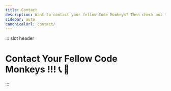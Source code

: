 ```yaml
---
title: Contact
description: Want to contact your fellow Code Monkeys? Then check out these contact methods which include free and open source software with an emphasis on private and secure communication! 📞🐒
sidebar: auto
canonicalUrl: contact/
---
```


::: slot header

# Contact Your Fellow Code <div class="emoji-wrap">Monkeys !!! 📞 🐒</div>

:::

<template>

<div>

<div
  class="contact-card"
>

## Socials 🐵

📨 Join our [Telegram](https://t.me/codemonkeystech) - <code class="inline-code-block">@codemonkeystech</code>

🐸 Let's [Gab](https://gab.com/codemonkeys) - <code class="inline-code-block">@codemonkeys</code>

💡 Speak your mind on [Minds](https://www.minds.com/codemonkeys/) - <code class="inline-code-block">@codemonkeys</code>

🔑 Securely message with [Keybase](https://keybase.io/codemonkeystech) - <code class="inline-code-block">codemonkeystech</code>

🐦 Send a [Tweet](https://twitter.com/codemonkeystech) - <code class="inline-code-block">@codemonkeystech</code>

<span><vp-icon name="rss"></vp-icon></span>&nbsp;&nbsp;Subscribe to the [RSS feed](https://codemonkeys.tech/rss.xml)

</div>

<div
  class="contact-card"
>

## Primary PGP Key 🔐

If you know how to use Pretty Good Privacy (PGP), then you can securely communicate with your fellow Code Monkey by using the PGP public key below to send an encrypted message that only I can decrypt.

<code-group>
<code-block title="Fingerprint">
```md
B7E6 FB94 A589 876C CFC2 1E4B 1E07 E75C 19F1 AE0E
```
</code-block>
</code-group>

<div class="pgp-public-key">

:::details PGP Public Key
<div class="copy-btn-wrapper">
    <button class="copy" type="button" v-clipboard:copy="publicKey" v-clipboard:success="onCopy" v-clipboard:error="onError">
      Copy
    </button>
</div>

```md
-----BEGIN PGP PUBLIC KEY BLOCK-----

mQINBGRC03cBEADDn1vVti8bek91JwLh65YNRvF5WRFEAzi8jQaAk55a2JKXvkfW
S1QnP9jZBg/fVCYyi5fopjZqckDAiSjWaIkgZLyEJ4dVeUhw2AoTt8WVgjjC9BI3
6neDCcpz2dHERflBOsR6M0QNUcR/8jzRS7zPUeXWY9VqZIEPanqjbgbU5HwoJvvi
c/zikG3GLGXv3Hm2E2pO03IdOq3Q4y2vDpIptltB5FpTQi/iZzs+Wz2iHQkE3sMK
J8MxubwYkmFoRjbtUHDnoegVHcoFJprdxMnzJYm2TYauneyAKIuSXdBe7pOCxEjO
ikY9gTZ0ldufcfgnO3Harmie4hhuSIYCdLEJc86Yfz6MJVqducf/qjfOfvvJRBja
WQR8eoTGatryQOaRWVqXuSfZb9qRRBbMtPhC4m5FajUBc0l1+YztkQ2UoNKlyTQW
mZ0fshNqhuRb1mxSmUBEMvFxRLuXzyqrAj6dAyEug1vch7PweSMaG4WnY4OZwJcL
DGgBg6p9cFrP9oyp5p+WBepOAHMxLSRgRXYusZH1/IKV1PZXWBqJV1W0Csv5cl6b
/aSnrIU48G0YVYJSUds1LL6atbsuCYtcYMDS4vpCeNxsgpsIDnh22WKtSak8+5Po
MPjx+Ttt5J35D8UGTd668CUtmzp5KEQ48lbTsl3OAq2I8xzJmC8b0Xy9mQARAQAB
tCdKYXkgdGhlIENvZGUgTW9ua2V5IDxjMGRlbTBua2V5c0BwbS5tZT6JAlQEEwEK
AD4WIQS35vuUpYmHbM/CHkseB+dcGfGuDgUCZELTdwIbAQUJBaOagAULCQgHAwUV
CgkICwUWAgMBAAIeAQIXgAAKCRAeB+dcGfGuDjW3D/9YjeFXfJLtoPrwdJpW8Y70
FrJwkdu81bt7ilSy9w09aoa5IYyUit7UqS8EyjQPwUXtPLdKX7rswbab96SXjhqY
52N+D2r3JqP3IUq6qRLFnI0MukHms0/BUqHvq5sgPJbEsCmmAJOtTQIoE6GT3xC3
NcEvqiaztgTDsHaX02JZ9tjcGjyUdwKOy462cy/R2ATVhqWZcBSFaEH6u7unfkji
WxZMPJHkCTKAiFBC9/3MRqoDrHO0t5VawHS3uZcjkF+7JpVPSJEjIN0Sq1st/uUA
m88AptHpDrA+Q4c6+S+uli4PLhJ0HbRV/T3YwU9i6VdfDsK15cmGcqKk93EwJbo8
Jqw+OFguoEqGVbZEqhiDOYdEZkfeCFiIvhy3TapqtLB6mmAbxRV5T+zVwY9qnYie
qG2zMsPMGk8cGccYsqmoKHDlVu3YBpUBNCjxaxQGXTybCrF/rpx1gBL7bW9EdeUK
JG05UrW+pJJ76Se5bGZLRtwR0/B8DUzXWCmzpz2lmaO/ll35AbFNQXlTIBsCak87
XDkNgIUUl7r4lVqcYBGFI0LsOq3Dq2X3t8FYQAEO6yEg6V0ZxddHyjUIpJf9dsjP
ZUMcYGLb0TIZFgQTBQ6LojfvsmmSYEY2pr8+EwJJTnk45xu8ZCx1Hsb99W7VKdcO
rJT9uX4VF/rFrFl3aKYAzNHOyc7HARAAAQEAAAAAAAAAAAAAAAD/2P/gABBKRklG
AAEBAgAlACUAAP/+ACx4cjpkOkRBRmd3Qml2eDZrOjQsajozMTc5MTE2Njk3LHQ6
MjMwNDIxMTb/4gKwSUNDX1BST0ZJTEUAAQEAAAKgbGNtcwRAAABtbnRyUkdCIFhZ
WiAH5wAEABUAEAA4AAhhY3NwQVBQTAAAAAAAAAAAAAAAAAAAAAAAAAAAAAAAAAAA
9tYAAQAAAADTLWxjbXMAAAAAAAAAAAAAAAAAAAAAAAAAAAAAAAAAAAAAAAAAAAAA
AAAAAAAAAAAAAAAAAA1kZXNjAAABIAAAAEBjcHJ0AAABYAAAADZ3dHB0AAABmAAA
ABRjaGFkAAABrAAAACxyWFlaAAAB2AAAABRiWFlaAAAB7AAAABRnWFlaAAACAAAA
ABRyVFJDAAACFAAAACBnVFJDAAACFAAAACBiVFJDAAACFAAAACBjaHJtAAACNAAA
ACRkbW5kAAACWAAAACRkbWRkAAACfAAAACRtbHVjAAAAAAAAAAEAAAAMZW5VUwAA
ACQAAAAcAEcASQBNAFAAIABiAHUAaQBsAHQALQBpAG4AIABzAFIARwBCbWx1YwAA
AAAAAAABAAAADGVuVVMAAAAaAAAAHABQAHUAYgBsAGkAYwAgAEQAbwBtAGEAaQBu
AABYWVogAAAAAAAA9tYAAQAAAADTLXNmMzIAAAAAAAEMQgAABd7///MlAAAHkwAA
/ZD///uh///9ogAAA9wAAMBuWFlaIAAAAAAAAG+gAAA49QAAA5BYWVogAAAAAAAA
JJ8AAA+EAAC2xFhZWiAAAAAAAABilwAAt4cAABjZcGFyYQAAAAAAAwAAAAJmZgAA
8qcAAA1ZAAAT0AAACltjaHJtAAAAAAADAAAAAKPXAABUfAAATM0AAJmaAAAmZwAA
D1xtbHVjAAAAAAAAAAEAAAAMZW5VUwAAAAgAAAAcAEcASQBNAFBtbHVjAAAAAAAA
AAEAAAAMZW5VUwAAAAgAAAAcAHMAUgBHAEL/2wBDADknKzIrJDkyLjJAPTlEVo9d
Vk9PVq99hGiPz7ba1su2yMTk////5PP/9sTI////////////3f//////////////
2wBDAT1AQFZLVqhdXaj/7Mjs////////////////////////////////////////
////////////////////////////wgARCAEgAPADASIAAhEBAxEB/8QAFwABAQEB
AAAAAAAAAAAAAAAAAAECA//EABcBAQEBAQAAAAAAAAAAAAAAAAACAQP/2gAMAwEA
AhADEAAAAeIAAAAAAAAAAAAAAAAAABSKJQASiKIsAAAAAAAFAAAAAAABKIAAAAUA
AFI3rN561nN05w6ZaObrNzms3AAIsAAFAaM63JpcZN5jZDcAAtyb0vK5us61m8nT
nUpRALKNrNY1qmMazsi6aqaw6Dm03Mt0w1c3k1mpBnXnuz0w1WcpZU0p057zNXUu
bjNlw21lTBsrBq4ZthuLB0561NcllT0SzeOkjMzeKlvHXNzcdM3G86bzs6bLnYF2
ZzvAGys02TpM3GstzfPpJpLS8+nM6cuvMblOdSp3rn0mue+dqdZ6ZzYjcBha3IYs
NWdM1zuTWs6zcTWtyNZzc6wqes52a1RvOy1zdOdyk6YJY3OiWLzmy4Giy4mksqL0
57m2ctwNwADVJrFlqAN53ibgqLrOpvAqHTnvKzLNxLGXpy65XIbgAAG03Ncms1NS
nTn05zQVN1nU1gVLeNZsmsMF1OudTXIVIEsoAsHWc+s1zdIXn0HPeZs9GGVvmbjT
WbnG6Z3eRrBUgJYAVKDRbeU1d82z1md5aJjLo3M6kKuW6xls7vPpm828VIgAAspe
jnNIVIAG9crm6mrmxnJYVIAHTOes1yms1IACwWBUoAAAAAAAILBYAAAAACwVBUoA
IVBYAAAAAAAAAAAAAAAAAAAH/8QAHhAAAwEBAQADAQEAAAAAAAAAAAERECAwMUBB
cCH/2gAIAQEAAQUC/oEJsJ9ebdpchPowmUvhS5PVZS+1yeMIIfM7hO4NcouvhF2E
Jlx8LKPr9mPUPilL4Ig8eoYteL0XCP1iHqGIermeKHiH8n6+p0svc1DETHjEPbqH
53lD1DEPwfU7eIZCY3lyEH5vhD1ZS9UTHwvJD5fx4IfKHqH9ND5XCHwh+yH4ofCH
7LJ4IfCHxPO5Ol0h5MvvNm3ZnyTH6pDy8TZl2iY/Rc3JxdvCGvJeFyH+kL2hryfj
cvk/C/zD/8QAHxEAAgICAgMBAAAAAAAAAAAAAAEQESAxIUECMFBx/9oACAEDAQE/
AfpUcFnBXposvGzgawoocUUUUUsKlykNxc7nsYhCEhsSHNQzoYxahCY1kkNi0UdF
lnUJjUuHCLw6l6hajxlY9T5QtQhwstlDVmixuxIqzReWizcVH6WLLWFxeG/of//E
AB0RAAICAwEBAQAAAAAAAAAAAAABEBEgMUEhUDD/2gAIAQIBAT8B+lZ6Uel/jZRW
NHuViiyyyy81LFFTqeCGOGJFim4R0QjsOFk2JD2XFFS0JyoUMrDsrcPcOXj2VD3D
FDy0WLw2VDZo3nsqbmh5bwqKw19D/8QAFBABAAAAAAAAAAAAAAAAAAAAoP/aAAgB
AQAGPwIHH//EACAQAAICAgMBAQEBAAAAAAAAAAABETEQICEwUUFAYXD/2gAIAQEA
AT8h/wAlj9aZiMJHA0G/5okRSSJSH5JnCYR4Yy2/CmEhQy2fQmEhCY/I012JJQ0G
3bIvZKY06EpeMkV34e0hw1VEMRg1UcGSni+iRhKIWSBRAtCRpQlLHktVwi8K4RbK
DRmXkllOC0NRmpYSBco4PPJnBFxuMWwg3HWw1Oak0K6640LCodiSUhueglI1GW+C
TpLQuByWVwh8vDx+i4G5wklD1JwWPJpQpcciiwuUcGWOCxLQg6w0ifcJwTPRLCUl
IbkuNA23muKSQ1hWOspyJqlI9iUDTixUmJCjgE4F7JTIFimU4LQ1Gi4wmiQN8zbD
QbbJiQro0FlZTnDc5T6NGivqLldaFs2KaKh3q67+g7zYppQtr86t9VWlimlS+qrp
cakcNPmlinTr0Nx1KAnIw1ArHWaEZeL5oUPz2qucfwSNSOGJZLK9FD8ChiU89v0G
gkQiTlCcjkNRheij+CPSYGPgJPYkjcIvKgJyMS1ZMlDEN2UPxo0n06kkpDc7L0WP
wchQHAbnZpPt0JSxcIaehOBBuB9BOBcoSN04JflTgl/41//aAAwDAQACAAMAAAAQ
CCGe+++++++uKCCCO++6yiCSy2++OCe++iCCCOCCCS++u+6CCCQymyhMCC2++iAq
2/8A/wD9ykIlL6qbF/o6Io27b8iNYB293CkI7ILLYyEEF1wXJ7b/AJJR6W9CVERJ
hO/9/wDivciiQVsK9urvffel9iogktqw8v8A7+UBcmoIIKvQroL6IafquoKoJAno
EPXI76VEJb4oTY+B6ZUxxqkb767UJLJnXbKJLtz7b7woIIJIIIIb7zoLL7644oIY
5777IIIJLb7777777qIIL//EAB4RAQACAwADAQEAAAAAAAAAAAEAERAhMSBBYVFQ
/9oACAEDAQE/EP6Q2UOz5m0X6iV5hepU7KnIp8BSH7lLko8AVbADZOsADc+ZeH7l
miJWEELlE1g3NkIAOo9lG2WOLxVg1HS8FUXDVIKYdzZWBFWWMs1LNynrBV7j+YNM
FlkC49WfuCo2RKblDPYS8Uu8CkslmjBZiVRgiVezVqxRplGD5KXqBbFRRh6Yt8/D
HTHUe45fELoRKx6Y6Y7nWBW3xGoPDGvJ6ENpXAQ2xsjRinxC4tKIIgkP2fMKNEdQ
tivTEp8efAr2UOyJNEu8jSmJX8//xAAeEQEAAgIDAQEBAAAAAAAAAAABABEhMRAg
QVFhUP/aAAgBAgEBPxD+kmWtccIfcu+61LOpZ3AHRBj8yxuDfRW6IqqZpwpcT9yk
fmW2wb4GmWjnhmixWsw1F4QVxSAES4ZVw3bUcwrI8TAqKViKiURpLe8N1iH3EuKm
mLUfE+YtxuAuJcXjK4s1wgyiejwUIZbiGY6mbzxZmWcP7LVmLUF5eDmAO7Zxo41h
rjz1WrQb6dHGs04V4OqXE8Q+4vUcJeBU8CDSZgA6rUC1sQxEh+T9xt3DOoAgrJBv
rt0fmWkLZejlcG/5/wD/xAAkEAEAAgICAgICAwEAAAAAAAABABEhMRBBIGEwUUBx
cIGRof/aAAgBAQABPxD+JKuKNn5fQQO2GgVLWLGK9QGsxE2fii0InbNIR3GfQitn
gHdwHeJg6YDrEB1f4ALoit4gvcUGcQOi52HmKagt5ivUdgn2JtD5DTfUoHRBazFa
xLvfyCNMTpDuRg4p+DER+rHoTdHkPAFaIqtxLZ4guiDeowvZ45n9S5wRO2VbNeOJ
YVCQ1HjV4Us7iBqDdxbZE9MH2wD3MfQiXuCQtevDXHYZSwILTxNJH/aIrDC0Ph15
ZSo3yBpg+yJ6Ip6i3vi96iEEVPgpUrLeNR0sFpyaYrYbTMeDYM28X5dSpFtt+Klp
1CESmnjdxBf6x4SHTziWPIQ0fcd/rNH6myWvUUgit4BdQdZYlNeCwu3PelKzfHeY
hn/SOQtOTSRZerhrEBbGaJv+0AKIy9cWIAPqfRNvhrdQQYgOTHKZIBmbIStgAold
Y6WC0hsxW8GgxbpJs4pU7nW4RWRWz53WpgrhlUx6CXPXCpxNo8PCTUw4WOMR3DjV
N/A02SpKWzXiixECzPiFtEAS1RrjXAoqCbxBbzMDohNDMXSfQhqMU6hUI4m/lFcE
hc9chbUAMQR1KMnhSzudbnTFDcFrMVrEVdviDuWKTxbXqICJangxK3uYCXPXPelK
jfhom74d01eOmbedPj65v8Dczfw7s6+Omb+dPl+/xc/1+HVmrxwEdvOnx9nkZH9R
+ATDAGY3scm448Gvx+02OQVohmYAZjv4W9iDBuTDE2Jqm7ln7Sl3WYg7mA6JS2tc
mhw7lwQA/U6v9RVc/GXeJf2TDGjf+IFw4YP7RPY4C7i3qKu2Arg4WB9ETgMfcD2e
EqfK7kpUbghsYbhwxAzP7SDAaYYu0BdcIAfUbNG2DW3cQMx3BgnclLG44+O9bqFJ
VW8t7EHSA5MM0RZ9wAxANCoJgywyVRAB9TrhVbea1O5dhv4rfqKegjK3xGp1wIPs
lGXUpaYHswvZi7eI02QT7lGGvgaggKpaxr4EWGG4cMAWsdwYPgRWREr+NeaaNRQp
fxU0aixS/wANf//ZiQJUBBMBCgA+FiEEt+b7lKWJh2zPwh5LHgfnXBnxrg4FAmRC
1WcCGwEFCQWjmoAFCwkIBwMFFQoJCAsFFgIDAQACHgECF4AACgkQHgfnXBnxrg4V
Jg/7BvWZDlJgHzX2TymItJtEP7JHMpa5Yy4VWY+SdDb1Jz9s2YV/lxbSq7LBTSkP
/9N6h8KMhwHmv0aenHFLLivUATGqmcJ6fpwkgDOPGde8VoH7IcoXxU0IXOI09POt
7jCrq6cA2xgvEHoUEqHNysILHGPyK/ltMmIMprlR5y2VBpy41+zq3gHfQT+wsT8p
cUAF0mNSYIlEDvvtvstWnbRdM+6NqL4DsCtCWdr6Tyb1kaIjjDVXiWDtGtbx5c2c
Ess9cj8W4IvTyebDXuEWGiRjq6JjQNQZKFiG23y9QE1TAcSvpdL4f4/9caxCjEh/
uLrDQx6MCo9NO/93at6ul6ZBS6saR8o3vn6gLv6u0Vc2/t46FGjReS7suFOU1M7o
kYQEeaeRCKGESX6Chal7KdSU0t5kOgRsxPoMwFQhBa69MjNgLomDeOYDegnDdeqS
huN8+vyBkBxkXtE6aG1nJ1C54MVtH7slH5ciaZ5vDNgh2XH4xmO3d+zG2Wwv/Gl+
iI+HSJmuFtmw+99sTZpXVGINXr7dwAYWrdhSl0ts0Z/TzwN2PN38cDr6bnNgM2/v
Lb7wfb9IUbJIr8vJj8qvcNOjML8LqeMTugwFyHx/EtSxBiH6f9z+mu2k1qMCY+wS
zVrYjukls6Z707l1u/de6JBGFqYY796mv7po3Se+Qjd2Y9a0NkpheSB0aGUgQ29k
ZSBNb25rZXkgPGpheXRoZWNvZGVtb25rZXkuN3ZrN2lAc2xtYWlsLm1lPokCVAQT
AQoAPhYhBLfm+5SliYdsz8IeSx4H51wZ8a4OBQJkSSNcAhsBBQkFo5qABQsJCAcD
BRUKCQgLBRYCAwEAAh4BAheAAAoJEB4H51wZ8a4OUN4P/0bbFhsQ9qbXIdcNelA5
rurWVMmxK2BWjfYgfSmI1x/RlD/8rWqtPU/Wx0hx8pmoYMwmAiKG3epy2SJHorAf
9C2WljX4d+OCA1Y7tmqiXY3Yh9nSbOwe3sytw3/b2YPotYr/b7R2v6l/3xaGdmxX
R5bQUcWXmHV10ZU2mH+JvDvtyYXUHJHiC0hr1rXOcTpShYc/rV1ORRHA6rn820db
3pSCnRJA/kL3WGgkLaM0mUfZQWqZr600AskutJTlDd1/aXJBn2GNougWorCI59Jz
nb67Afnme8eBiz4wSXiyCQeE4Y1k7LZrat9toqS/oUs4f9cWwvmHP26//A02U0WA
Hw4DRmqQXRyxxOsr+IJ4Nhp15mKhED5a4x20T2gy52TEtdamnYSBssLD9xeHYnLs
Sg8q8FfojUlQdBtHqJjg51D8lqOm1cdeVg7W8qLYYIXmdFP8VEUDkG7vJ3fDeUd2
BGvcV6DsRtynH3u5GwFY829CtCHeYICxiyfWQT4fEKJPB5y91lPFSCxQr9Fg4Ng/
lelKQPCL7HoH5yNrvhoFVlOwmlXcuKxRdmQLgFw5eTfHLUx/fxX+JVW5uz3DG01d
trfZ3MDhIenOmdg2DNmubpu7Gqb+qDrRJFpcg/7xS0NRxzQvl73Ts4RskhdREHG0
/s1cPAk3FTLqvhLfwXoNW142uQINBGRC1DsBEACh+SSUsnokhUazmzj0L7CqKDHv
rfDyoWnlSEGkiTiXhPjtzBMTYM7HKx9b79TV5U0EB+XdW3aCbSuV5gucuoibiKXe
lBdFy0k2tnDnzAM0qUplKaPSvDC3BbNrCfw99hnoaUuFF4xzwiKfMKAVHtai7SK8
sVyTWjyex45NPyySHHkLs0B9Lg/hzl01E4EugIzYO3BlGqhD2RbR9033gB8acD8o
XWvn+3epus1diJKAQqDN0W1GLCaDR+1LKnQjHf5ECKvtvkWEQOylDVoMs/eTxKSv
dsFcawjjuO7vPVPYlOpucG+zG+Oui5UnztgIQV6XaHvYxLTA6coDPkKpvcKOa+JV
/qSNns+9ft3N9dybFvqIIoiIA62UVreDQ7P6R2RLdgdQzj4aba5raD3XZiA2FfY3
CxQUZQkpDJcNE8+6ix09g9wRsdsAsycWPeIlHe3XTR4wrTUA3tasUqc0faIC+LN+
ndc/OkuWciflgD6IspFelVtEHM6nyDu2iTd4ShJrt2rGPdNDTSpeGb1SYr9ArURw
65/rWlaUk/OERO+MkfE3qijCMo10FpilEFCDlABVRHMsQTpJdOqjakIX4BfmBxN4
jpNK5pjoteQtQ91wgclyfg/xr4o0Si78IZBujHtDCTI1V67wLn75e4ltL8eoJGI+
Uf8eQlHNOaWEOyba6QARAQABiQRyBBgBCgAmFiEEt+b7lKWJh2zPwh5LHgfnXBnx
rg4FAmRC1DsCGwIFCQHhM4ACQAkQHgfnXBnxrg7BdCAEGQEKAB0WIQT8/9d3HMqd
w6detRrXDCh3fL4EpQUCZELUOwAKCRDXDCh3fL4EpXeIEACT4aUW6pSzJWCD9eN1
ZX+du0LzBefalbuNCjkBUHFrvBFKa1Uzzm2VeirCe0CIsvKvo+9YycbucNamaqsV
F98lYl9QdUnKMVoRnkfQ/U0zzAaNk/uOmEf2ni/ZSldtACQATWk6kLLo9yHvePlX
pZv+aLhIo8jva2c/ZpMUcS6gZoScdtmsaAmLE4bakiLGzZ8tpYSrDv7CTPHBb36Q
/9luPe0I2DUTqgJgCUp20egDTJwbwtbKsnTLmMVBz8y+lLYcSXWWQxLUAb5XlgQH
wHonktFhiOh0sOdINyQhm9qQt7mK/knK4XOeBXg5YzX2nEhEgDvCHNPCIMHsCTMx
dnq3uq11B18a4gGjBe6q5oyw0pI3QcQ4xJiVn7/ey0t553cANvWhm9F8XWd0ZDQE
azCswwYkNmMmw/7Q5XPYrqkljecVgP5FINyIhwlesINTyE8QUTd7P4LDxYWQ5YwD
JYh5tpcqSRTz6ADLQAZCR/epM9+OS9TzFjCwr0lpHF5qt2yr32kStf7PH5Kw3OJ/
9AOtpKvQyZEQSk8oQlcn/w/n2DhwPEzxM8HGewYmWSqSbPpmCegp3s9OAYHB/HRv
0aB5Mpr/WbhKXqWkSSLawvHK/+qAXIA1dRzyVs87alvupmEGecoLroy//VT4qWlS
OR1rB8opyEgg+4E2hCUCN9gBDJJ3EACQTCPWIB6+k1wzFaiyn7KoAcdnd3MJWgMe
WmO41xcVvS2C8l5yytRwpqHzsodMMXneWqzRCWyZGNXldRwTu4nblRHKthX9tP+O
0xIdnhWerZ2KzWevHPD+jlPrOncd7GnXAKpI523gyTTjR5oqXhswPL4vZgTD6+J/
I5ubEiNnK6lgUTSOoDJ+MLPtXuviCgLyJJQIX8bpd4IwYSeS6l69shG9uDl7hC5s
nND8Mf3CWyR+PQrC/XYqPimsRTweozO3ZaCIESpqGqA5RiNGduH/nmWXogVzoBvE
UGhRSyxQHvlD9CtGE59JQAADoZ/dq/kz5p6J74Z6d0anp6exR9otV0xH/YTHLAyR
0ug9RytaOdrEboI6PPvRrNy6ZQM7yx0lABGPqksa67neRoIpZP1S1+h9XyEvRgDn
u9jigKIfJzjHDtZbAJrVuyjSEdE6SBqGQ9zEvlU/7iY53ZlnAqhIudKzwL8rEkGR
MReWPdYsFNZSJNayj+0YxLIg1RAjmN7+1FDeoisyLrp9E35QfVYckmTuouJxJ/ab
JyiM/yJaXrctYHeFxBIvnoAISk8DzFsw8iQ9/KT0pse+4udbAcqTzrgOzF+pJ946
qun9jdeip49IFAEnN6pGH/883JHBAGNkm08pP0t5CZ/EoUKL9aCMlbmQVwCo5IgI
RQR9fSMksIkEcgQYAQoAJgIbAhYhBLfm+5SliYdsz8IeSx4H51wZ8a4OBQJmPQX3
BQkD22U8AkDBdCAEGQEKAB0WIQT8/9d3HMqdw6detRrXDCh3fL4EpQUCZELUOwAK
CRDXDCh3fL4EpXeIEACT4aUW6pSzJWCD9eN1ZX+du0LzBefalbuNCjkBUHFrvBFK
a1Uzzm2VeirCe0CIsvKvo+9YycbucNamaqsVF98lYl9QdUnKMVoRnkfQ/U0zzAaN
k/uOmEf2ni/ZSldtACQATWk6kLLo9yHvePlXpZv+aLhIo8jva2c/ZpMUcS6gZoSc
dtmsaAmLE4bakiLGzZ8tpYSrDv7CTPHBb36Q/9luPe0I2DUTqgJgCUp20egDTJwb
wtbKsnTLmMVBz8y+lLYcSXWWQxLUAb5XlgQHwHonktFhiOh0sOdINyQhm9qQt7mK
/knK4XOeBXg5YzX2nEhEgDvCHNPCIMHsCTMxdnq3uq11B18a4gGjBe6q5oyw0pI3
QcQ4xJiVn7/ey0t553cANvWhm9F8XWd0ZDQEazCswwYkNmMmw/7Q5XPYrqkljecV
gP5FINyIhwlesINTyE8QUTd7P4LDxYWQ5YwDJYh5tpcqSRTz6ADLQAZCR/epM9+O
S9TzFjCwr0lpHF5qt2yr32kStf7PH5Kw3OJ/9AOtpKvQyZEQSk8oQlcn/w/n2Dhw
PEzxM8HGewYmWSqSbPpmCegp3s9OAYHB/HRv0aB5Mpr/WbhKXqWkSSLawvHK/+qA
XIA1dRzyVs87alvupmEGecoLroy//VT4qWlSOR1rB8opyEgg+4E2hCUCN9gBDAkQ
HgfnXBnxrg4vYBAAl5cPhObEBiUicl2/L4rNFBGhwj+s+zPyrRi3sVWgKp+Zkkwl
bPhTnaDu3KodRI7O1Ipq7EVoTMJeIqJp4Tf/Pkjxyb588A5dy+ccWILtr+lvUHE1
0aFUaH8JS9+LdFq/zI7gFyeoxpF4f+8Rt2BsGl4SVPYCLB15mlV14yfSzTFchzjz
rUicJWnjjR1EOlcUKl/aKsMt50wEtTpRpp06RR2CLzk9J164bCybqe9h1QjyLezh
dMHkwFYKbmGRh5FGfjNUfLZD1lWjaDgUi1K5jROBmCcMxUw2M6Z47F2xBzmRPa5v
4OWKWmAOvxYTVeUjckrLn/mbQ9yzi+uRWxBfYnstHpTPV+fr3GNY2shOcOS04nNQ
jeG/vNvldi5To8EHtsZkf6ldzlE285dLin4p9Drr35rKR1Lx23OTdt44EYWp2Slw
HMUOHSWFyXav+CLZW+mrYeHZon0hqA5XsCQeUAhLiDWTj73qjgPneRct/SftQgkj
UsGaEjag+/iWarLhEPBdBomUfxbmhUuWjav3rlbd+EWJukBuIfdNW60A/YK9i+TN
LaJ5piY21TY+L+cp2i42aIYUHTPiyKc/rzsIgDOzjKei4Mm/jXWRSIbMj8TImWGB
fdjrXtJXpiNZAkLrRF9Oum+JuGE/6QRbAupjbBkGqV1RobrwyElVAefmvYG5Ag0E
ZELUfQEQALI7Wlu2cra6plQz9UsmOUNMsA98FVx6lbYVCc12TVcZydbDIM5jitrB
1x0k5rPDOoSKm/+VvaXcS1YKhNp8SjLoZsLVCMtdRmKDXo4s80v+jHYmXie8YoHB
jLIc59Th+k931OhEMWgEI47O5Wr9YwELPXBnlVGgRyFKokUKk7w1+DToKCN5TPIT
HxJaIU4tkZ5CM4Aa4Fpg9jSlSENpES/dHzajYpTju5yd1GKl2Ugl6OyKjUMAVYaE
ZF4luO8QcRhZw8mgVOtYg0X1Y1VNDuDw3foQTvNaODPWF3CMd3FGD+UMT+eyKNCp
trg61WKusoV4fLRIUcYM5ZFKcwa2p+LE1M0vEhroCSVnaimcII74gxKdra7695H+
A2g9Gdzh7NV4KSZ/TZAmv7U0sv0cGJmUmid0vzJTepg+Hz4yJEsMIR+OdOgiagqB
HmrQcNSBgcMe87t/dZM6nb7+IzRtnYNW2cqVpCWNh2YMMRAtrqS0Rkcf9nOtn4Rq
Xk5E6R31qablD7gE3TikeKjCmHmmcq7ibq0znygUegEGgSVUzifdw+CTgPVGa9Fq
X1ep/r2jJ9GQ5kS57sTSevE3/iKSBpp2DOzewZVxIWumqH0fw0pHIUsKNEuDZ7Qw
4Oj92hYxfPLfz/e2ToUMKayfAN4/DVwjmZ1xmsLPOOvkuqiTRShpABEBAAGJAjwE
GAEKACYWIQS35vuUpYmHbM/CHkseB+dcGfGuDgUCZELUfQIbDAUJAeEzgAAKCRAe
B+dcGfGuDuCzD/9gFnu/n1sm5fQ1F88xoHmLss0Cm3be7sueX4nDrG76B2lBn/Ca
fSe5wj1iMHcoYeQJvq6oN6D1u3KyQKzFKQKOwCmaR6zNH77BZ8I3CDniBd4uukJD
lFpTf49b7NM1akzuOGcL9f4767QiqFuRwL5RoXg6oqcRuiG1mRMrkOXW1t44z6LG
L7Z8F3XyCfMH5LnPYBYbpgyZ1XpGVbPwebyJWnTlYQVx82neu3JW7xER0o2Gtsyn
EyD220cLpXRkfc+bLL6GODDJNQ+E8nbIy9deyp9UoFD0C6tFTuNxDPZiiZv0PQ5d
hc//DHXjeQh3svXU6nFseQmHrvs7SsUICNzeVO+iahhLHwhRAWT9u+8L1B4bnw87
DhXXXA7hqHI3K/q2JP+OhvT2b07wTJNJGJGO3EUDS+0A/2+vNZQjAjU03VIKNo9r
aKmKhSrk1uFZIF3+SGj9Als100MtfwcVREKtg+N6Myt1Zg4RQtIftc/r/3thDooH
ijn44hOb4H+CgHAlATikU9IIUh2GDjIwETRks1AUcJa3Xny4xq6PzvxxIcI+PvND
T8mDbJ3o/8mtWislOcq1u92Q1RY6tFt41f2d4zm22yl/66PIGDfPxWS3S9OZQEPA
AuZtvKbQeLWCnQ1hD/nZt4ky3GiMd1bmazP/5oamoBqnmOPiHiAtVD4g2YkCPAQY
AQoAJgIbDBYhBLfm+5SliYdsz8IeSx4H51wZ8a4OBQJmPQX3BQkD22T6AAoJEB4H
51wZ8a4OUEkQAIUKljL4/4d2wst7g/sANzosJiK65AygXXf/REEPkAj5gEraUe8O
zfk7tkN6iJAwhev4rjdy+aidpeKPWS5+7YRvnzR74WqnuFqnYE8Sra88Aib0X2Ox
o7MN3i47jwHv/Ftyu7fQv3bZgDZVra7A8UfdxRaXQzYLq6VqLvPh7CWkHCv6DFwi
itYhs+eBjOD8LykwrDrKpY/SusN5yA5GMiW7gcAEw1QCaezGcaqvgNMjqV9WO4Tn
ZFOl1noLGsdweTDX/WQpCIqeKNkkaNW3zdYwqNLQT9jHPYXYFukGPJbGhiKfiWGL
UgF62dc5V/+66VKjZl8i8QnNr9Vh/mV2GfphurkNEmyjtvGG3ODRLfm4BfYRxaGe
Pcs888Atp4qZZ6oIIDz+ZK0IXWCPm5KsdLGtROAhS/YDedySHmGml2xpt7vCFRli
3J0wvF1wyHMYENmka4sGzn099yOV4BylWFibNxCURGKpESWCpoiWyxrTkDdppCg2
iM8uQhmJR5R5xCKFpeLWCVd1QTOZWDcggbOgd5Wm09CuyJrgC80YmKtRXhso9QYJ
zF8csN7EgsU3ZCZCJXnJezl51ALM9rYqh+T9SkJmJBLyDHeBuesR32qWxYflkPQ8
/QeO0wayiisTDZLQjLQk9nqXgIwujQmfa2ZWKILmZZwaHt4iFkPGlIH4uQINBGRC
1LgBEADfGtrGYFhs45BPXUFM1pcfHXR9nI+fSOCNIeGdHf6RNRqdsnz18Y1c/QRl
pmHY2yFqEIZhxGSbu8PbbvAKHDWc/XKE4LOLinznKv6Z4imfK1g32UO4t4tLVL0k
Ypl2IpBPOPP6Ka6BfW8/xBXG1m2vuDSywGIYrx97maXjGFLd+ANeZTimLy3YF6T+
VtNet4lZ1OlhC6qTAJwwXBJaXF/bolxvh+b/Nw2EO8xNxVJbF/Gg940Ca+MTaIFM
iZIQRqjRlfPrdg1TWlMhriWYMaLxq3QtqDt7jPrhMnwkcyZEvEWMtjntoG6iaSYF
Ippk/LMgPpXclOmbiNqqMiRLy5NpZkV7h5kb6YR0ueQAX3JpKgr2b6SXR+/NrqkV
f+nifCk91X9JkNLgU22VJ2P6Zxfyhgb67hVWgOE2qLq8Of2mmaWIJZXG7fBgG8it
EQ7VDUBmN7rMlJMFHYT4wRLDu9ordraaXhMcxwmsbWkJsMAzWwRXnlBceNZvPUJu
7lvYKfIF4RWozeOv4aMTAvnUmVzKP9R0kio56qccmq454IQdEtV1viynHECSVCZK
VVvDjjSo7fPta/Bxlodlbpog6LWlZR1838qUwfe/IYU1W/FYmiEjufAd4Xi1LaZQ
S9mP0Oj0tbD2ax7CGhXeWVwutr7iBvsll+RATZxholYjWMEZMQARAQABiQI8BBgB
CgAmFiEEt+b7lKWJh2zPwh5LHgfnXBnxrg4FAmRC1LgCGyAFCQHhM4AACgkQHgfn
XBnxrg5E+BAAu3ktgguJ45wMBnDhmPfiACIZY69GirOQlbQrJSxmBElU9pKi94bL
lglmegej51pm4GUe/Nm+64oVPXpsTWZb3uwEqmLBMKAmpKtABECDuVew040iycYl
4Awfit4gdyCiKyfhdmrA/4698PD1GEfc9x0br244Y+MzBB8u4ytWf8O9ytaJAY8B
EYQv9CIcmSXi6TH3X+Rsk9pDjFetnXFAAykOducBv9A769AiAMjOPd5hICjfLqhU
sQtBXAppcAuIjR4SpdDX2R/dQIVAdmA8zV73d9GvJVNcPuxsRWIN2ERyEVdSOa5h
VijljKA86i5WpvPeKscROesWSbp9h5P07PxwK1bjMTkhEKnBijSmRFLomGr0x2BI
scN0bijR4KPlLIlnsv2a2xW5H6swu7psZcxGoTihLAOg+vFm5gtUh80VAwiEIEc6
ysqmKYyPpZt3im0VlIMvgFu2eIaXgtVZ+tgYgG1Ytxj1ftOyXWIzQOuw9DdLoC/e
qMtAt7o8OSQAUVzl72T8cWIm0Hn8Ur7nRTM4aPQt5mQ5V01EgRdhTQtx9BuZ9iKF
BYRpVsBAxHU8vmPwfoudjIFPou84xCzAtJ4z6VQ8W2HJzXxr3Us48OG7bHRaP4DE
MOk1MwW+CmRg/Wqp5HQGlpAahUKc1RyV4hHs/TDH+5IfP+ITHKDVQcOJAjwEGAEK
ACYCGyAWIQS35vuUpYmHbM/CHkseB+dcGfGuDgUCZj0F9wUJA9tkvwAKCRAeB+dc
GfGuDqOZEACm9ciK29vqx5Pa5mIdTqZ81pCqf6G9RwSlGmUnYM6VFxHRhZYsShIQ
MbW2mZ/bKTUIU7NsRlRW/4LWUFzvCy9ZZqROdM3FP6+ULq/2r1hena7CKlZSf7qX
xROsFBELtAAfo/anwSpq0fubngYG/4iyXvfKLcgHstbhWU4LRCx8gFJdY2QdeJIb
QT2uhhi/Q27TU507U9YPZ7otMfqT5+bqg77pXS6WciGXk9gfEIt/zs0Uwsre8EVH
/TwdEeLwXpKERGxhV02VwfFDP+9rIGy8l1O2uAJEMSs+rgGfuO80vU/8j6nIexqB
1mq0Uq3SG8GhzrTNqPwMKuHWld8GpDTPZ+MAV3OTxTUd//1yk6qMd+f0/upznhB2
eLxRBLSLZ6R/79kutKWItaDPncwWOmoA134tz5oMlo1JLXNztDneKLZ0Qejms8PP
C1l9stHhpmaT5k4/331ZdPBmPc2LJo6X5I1G9GTtYI4NVV9hviAr95OhTqOEKWcF
pWky8V+dgZkQY6sIPBZjxUG8zhMJCQfwL6xpOfVqtTxYgYfJdjQZDxJZ3Foe33Gp
pco6XGCLaoPNxLUfgkSejsLynMgBJ6i2QUust3VDuiZViqjI3eU/OQ23bL3IHhzy
RgASIlKD81FGqPYHtfO6qxN3B5CN18dRy2obvzpE1z7U62mj8JK3/w==
=pysx
-----END PGP PUBLIC KEY BLOCK-----
```
:::

</div>

</div>

</div>

</template>

<script>
import pgp from '../.vuepress/data/contact/pgp';

export default {
  data() {
    return {
      fingerprint: pgp.pgp[0].fingerprint,
      publicKey: pgp.pgp[0].publicKey
    };
  },

  methods: {
    onCopy(e) {
      alert(`PGP public key:\n\n${e.text}\n\ncopied to clipboard!`);
    },
    onError(e) {
      alert('Failed copying PGP public key to clipboard: ', e);
    },
  }
}
</script>

<style lang="stylus" scoped>
@import '~rfs/stylus'

h1
  padding-bottom: 5rem

h2
  color: $accentColor
  margin: -2.125rem 0 1.875rem
  padding-top: 4.6rem

.custom-block.details
  margin-bottom: 1.25rem

.contact-card
  border: 0.125rem solid $darkBorderColor
  box-shadow: 0 0.5rem 1rem 0 $darkBorderColor
  transition: 0.2s
  border-radius: 1.875rem
  background-image: radial-gradient(circle at center center, $backgroundColorThree, $backgroundColor)
  .copy-btn-wrapper
    display: flex
    justify-content: flex-end
    .copy
      rfs-font-size(1.125rem)
      margin-top: 0.85rem
      height: 2.125rem
      padding: 0 0.375rem
      color: $textColor
      background-color: inherit
      cursor: pointer
      transition: 0.3s ease
      border: 0.125rem solid $darkBorderColor
      border-radius: 0.5rem
    .copy:hover
      background-image: radial-gradient(circle at center center, $backgroundColorThree, $backgroundColorTwo)
      color: $accentColor

.contact-card:nth-child(n+2)
  margin-top: 3.5rem

.contact-card:hover
  box-shadow: 0.125rem 0.5rem 1rem 0.125rem $darkBoxShadowColor

@media (max-width: 61.25rem)
  h1, h2, h3, p
    text-align: center

@media (max-width: 26.3125rem)
  .contact-card
    padding: 0 1rem

@media (min-width: 26.375rem)
  .contact-card
    padding: 0 2rem
</style>
